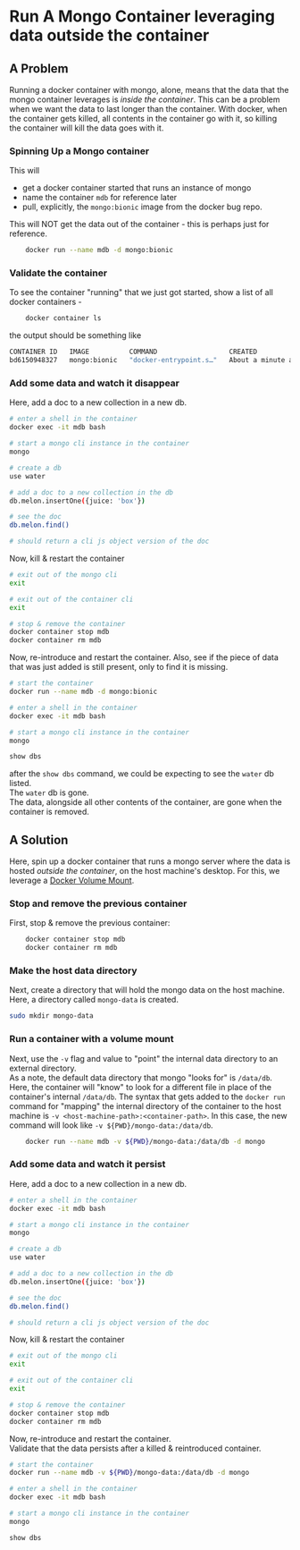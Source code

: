 # Run A Mongo Container leveraging data outside the container
## A Problem
Running a docker container with mongo, alone, means that the data that the mongo container leverages is _inside the container_. This can be a problem when we want the data to last longer than the container. With docker, when the container gets killed, all contents in the container go with it, so killing the container will kill the data goes with it.   

### Spinning Up a Mongo container
This will
- get a docker container started that runs an instance of mongo
- name the container `mdb` for reference later
- pull, explicitly, the `mongo:bionic` image from the docker bug repo.

This will NOT get the data out of the container - this is perhaps just for reference.  
```bash
	docker run --name mdb -d mongo:bionic
```

### Validate the container
To see the container "running" that we just got started, show a list of all docker containers - 
```bash
	docker container ls 
```
the output should be something like
```bash
CONTAINER ID   IMAGE          COMMAND                  CREATED              STATUS              PORTS       NAMES
bd6150948327   mongo:bionic   "docker-entrypoint.s…"   About a minute ago   Up About a minute   27017/tcp   mdb
```

### Add some data and watch it disappear
Here, add a doc to a new collection in a new db. 
```bash
# enter a shell in the container
docker exec -it mdb bash

# start a mongo cli instance in the container
mongo

# create a db
use water

# add a doc to a new collection in the db
db.melon.insertOne({juice: 'box'})

# see the doc
db.melon.find()

# should return a cli js object version of the doc
```
Now, kill & restart the container
```bash
# exit out of the mongo cli
exit

# exit out of the container cli
exit

# stop & remove the container
docker container stop mdb
docker container rm mdb
```
Now, re-introduce and restart the container. Also, see if the piece of data that was just added is still present, only to find it is missing.  

```bash
# start the container
docker run --name mdb -d mongo:bionic

# enter a shell in the container
docker exec -it mdb bash

# start a mongo cli instance in the container
mongo

show dbs
```
after the `show dbs` command, we could be expecting to see the `water` db listed.  
The `water` db is gone.  
The data, alongside all other contents of the container, are gone when the container is removed.  

## A Solution
Here, spin up a docker container that runs a mongo server where the data is hosted _outside the container_, on the host machine's desktop. For this, we leverage a [Docker Volume Mount](https://docs.docker.com/storage/volumes/).

### Stop and remove the previous container
First, stop & remove the previous container:
```bash
	docker container stop mdb
	docker container rm mdb
```
### Make the host data directory
Next, create a directory that will hold the mongo data on the host machine. Here, a directory called `mongo-data` is created.  
```bash
sudo mkdir mongo-data
```

### Run a container with a volume mount
Next, use the `-v` flag and value to "point" the internal data directory to an external directory.  
As a note, the default data directory that mongo "looks for" is `/data/db`.  
Here, the container will "know" to look for a different file in place of the container's internal `/data/db`. The syntax that gets added to the `docker run` command for "mapping" the internal directory of the container to the host machine is `-v <host-machine-path>:<container-path>`. In this case, the new command will look like `-v ${PWD}/mongo-data:/data/db`.  

```bash
	docker run --name mdb -v ${PWD}/mongo-data:/data/db -d mongo
```

### Add some data and watch it persist 
Here, add a doc to a new collection in a new db. 
```bash
# enter a shell in the container
docker exec -it mdb bash

# start a mongo cli instance in the container
mongo

# create a db
use water

# add a doc to a new collection in the db
db.melon.insertOne({juice: 'box'})

# see the doc
db.melon.find()

# should return a cli js object version of the doc
```
Now, kill & restart the container
```bash
# exit out of the mongo cli
exit

# exit out of the container cli
exit

# stop & remove the container
docker container stop mdb
docker container rm mdb
```
Now, re-introduce and restart the container.  
Validate that the data persists after a killed & reintroduced container. 

```bash
# start the container
docker run --name mdb -v ${PWD}/mongo-data:/data/db -d mongo

# enter a shell in the container
docker exec -it mdb bash

# start a mongo cli instance in the container
mongo

show dbs
```